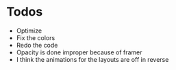 # Todos

- Optimize
- Fix the colors
- Redo the code
- Opacity is done improper because of framer
- I think the animations for the layouts are off in reverse